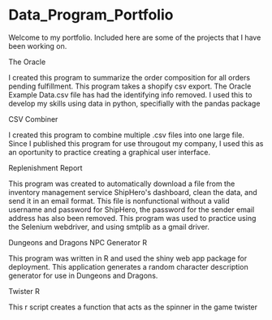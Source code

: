 # Data_Program_Portfolio
Welcome to my portfolio. Included here are some of the projects that I have been working on.

The Oracle

I created this program to summarize the order composition for all orders pending fulfillment. This program takes a shopify csv export. The Oracle Example Data.csv file has had the identifying info removed. I used this to develop my skills using data in python, specifially with the pandas package 

CSV Combiner

I created this program to combine multiple .csv files into one large file. Since I published this program for use througout my company, I used this as an oportunity to practice creating a graphical user interface.

Replenishment Report

This program was created to automatically download a file from the inventory management service ShipHero's dashboard, clean the data, and send it in an email format. This file is nonfunctional without a valid username and password for ShipHero, the password for the sender email address has also been removed. This program was used to practice using the Selenium webdriver, and using smtplib as a gmail driver.

Dungeons and Dragons NPC Generator R

This program was written in R and used the shiny web app package for deployment. This application generates a random character description generator for use in Dungeons and Dragons.

Twister R

This r script creates a function that acts as the spinner in the game twister
